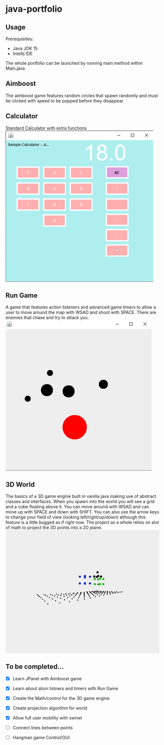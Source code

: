 # java-portfolio

## Usage
Prerequisites:
- Java JDK 15
- Intellij IDE

The whole portfolio can be launched by running main method within Main.java

## Aimboost
The aimboost game features random circles that spawn randomly and must be clicked with speed to be popped before they disappear.

## Calculator 
Standard Calculator with extra functions
![](media/calculator.jpg)

## Run Game
A game that features action listeners and advanced game timers to allow a user to move around the map with WSAD and shoot with SPACE. There are enemies that chase and try to attack you.
![](media/run.jpg)

## 3D World
The basics of a 3D game engine built in vanilla java making use of abstract classes and interfaces. When you spawn into the world you will see a grid and a cube floating above it. You can move around with WSAD and can move up with SPACE and down with SHIFT.
You can also use the arrow keys to change your field of view (looking left/right/up/down) although this feature is a little bugged as if right now. The project as a whole relies on alot of math to project the 3D points into a 2D plane.
![](media/3dworld.jpg)


## To be completed...

- [x] Learn JPanel with Aimboost game
- [x] Learn about ation listners and timers with Run Game
- [x] Create the Math/control for the 3D game engine
- [x] Create projection algorithm for world
- [x] Allow full user mobility with swivel
- [ ] Connect lines between points
- [ ] Hangman game Control/GUI

